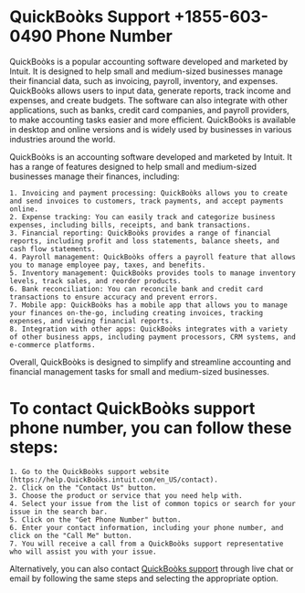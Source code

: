 # QuickBoòks Support +1855-603-0490 Phone Number 

QuickBoòks is a popular accounting software developed and marketed by Intuit. It is designed to help small and medium-sized businesses manage their financial data, such as invoicing, payroll, inventory, and expenses. QuickBoòks allows users to input data, generate reports, track income and expenses, and create budgets. The software can also integrate with other applications, such as banks, credit card companies, and payroll providers, to make accounting tasks easier and more efficient. QuickBoòks is available in desktop and online versions and is widely used by businesses in various industries around the world. 

QuickBoòks is an accounting software developed and marketed by Intuit. It has a range of features designed to help small and medium-sized businesses manage their finances, including:

    1. Invoicing and payment processing: QuickBoòks allows you to create and send invoices to customers, track payments, and accept payments online.
    2. Expense tracking: You can easily track and categorize business expenses, including bills, receipts, and bank transactions.
    3. Financial reporting: QuickBoòks provides a range of financial reports, including profit and loss statements, balance sheets, and cash flow statements.
    4. Payroll management: QuickBoòks offers a payroll feature that allows you to manage employee pay, taxes, and benefits.
    5. Inventory management: QuickBoòks provides tools to manage inventory levels, track sales, and reorder products.
    6. Bank reconciliation: You can reconcile bank and credit card transactions to ensure accuracy and prevent errors.
    7. Mobile app: QuickBoòks has a mobile app that allows you to manage your finances on-the-go, including creating invoices, tracking expenses, and viewing financial reports.
    8. Integration with other apps: QuickBoòks integrates with a variety of other business apps, including payment processors, CRM systems, and e-commerce platforms.

Overall, QuickBoòks is designed to simplify and streamline accounting and financial management tasks for small and medium-sized businesses.


# To contact QuickBoòks support phone number, you can follow these steps:

    1. Go to the QuickBoòks support website (https://help.QuickBoòks.intuit.com/en_US/contact).
    2. Click on the "Contact Us" button.
    3. Choose the product or service that you need help with.
    4. Select your issue from the list of common topics or search for your issue in the search bar.
    5. Click on the "Get Phone Number" button.
    6. Enter your contact information, including your phone number, and click on the "Call Me" button.
    7. You will receive a call from a QuickBoòks support representative who will assist you with your issue.

Alternatively, you can also contact <a href="https://quickkbooks.github.io/">QuickBoòks support</a> through live chat or email by following the same steps and selecting the appropriate option.
